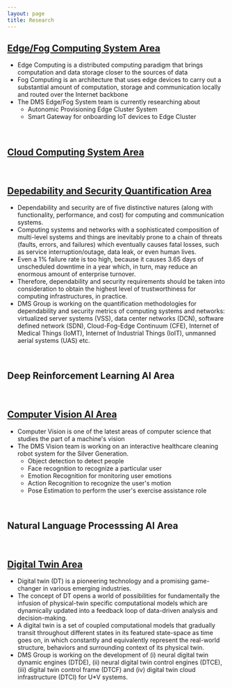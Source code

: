 ```yaml
---
layout: page
title: Research
---
```


## [Edge/Fog Computing System Area](./EdgeFogSystem)
- Edge Computing is a distributed computing paradigm that brings computation and data storage closer to the sources of data
- Fog Computing is an architecture that uses edge devices to carry out a substantial amount of computation, storage and communication locally and routed over the Internet backbone
- The DMS Edge/Fog System team is currently researching about
	- Autonomic Provisioning Edge Cluster System
	- Smart Gateway for onboarding IoT devices to Edge Cluster
<br/>


## [Cloud Computing System Area](./CloudComputingSystemArea.md)
<br/>

## [Depedability and Security Quantification Area](./DependabilitySecurity.md)
- Dependability and security are of five distinctive natures (along with functionality, performance, and cost) for computing and communication systems. 
- Computing systems and networks with a sophisticated composition of multi-level systems and things are inevitably prone to a chain of threats (faults, errors, and failures) which eventually causes fatal losses, such as service interruption/outage, data leak, or even human lives. 
- Even a 1% failure rate is too high, because it causes 3.65 days of unscheduled downtime in a year which, in turn, may reduce an enormous amount of enterprise turnover. 
- Therefore, dependability and security requirements should be taken into consideration to obtain the highest level of trustworthiness for computing infrastructures, in practice.
- DMS Group is working on the quantification methodologies for dependability and security metrics of computing systems and networks: virtualized server systems (VSS), data center networks (DCN), software defined network (SDN), Cloud-Fog-Edge Continuum (CFE), Internet of Medical Things (IoMT), Internet of Industrial Things (IoIT), unmanned aerial systems (UAS) etc.
<br/>

## Deep Reinforcement Learning AI Area
<br/>


## [Computer Vision AI Area](./ComputerVisionAI.md)
- Computer Vision is one of the latest areas of computer science that studies the part of a machine's vision
- The DMS Vision team is working on an interactive healthcare cleaning robot system for the Silver Generation.
	- Object detection to detect people
	- Face recognition to recognize a particular user
	- Emotion Recognition for monitoring user emotions
	- Action Recognition to recognize the user's motion
	- Pose Estimation to perform the user's exercise assistance role

<br/>


## Natural Language Processsing AI Area
<br/>

## [Digital Twin Area](./DigitalTwin.md)

- Digital twin (DT) is a pioneering technology and a promising game-changer in various emerging industries. 
- The concept of DT opens a world of possibilities for fundamentally the infusion of physical-twin specific computational models which are dynamically updated into a feedback loop of data-driven analysis and decision-making. 
- A digital twin is a set of coupled computational models that gradually transit throughout different states in its featured state-space as time goes on, in which constantly and equivalently represent the real-world structure, behaviors and surrounding context of its physical twin.
- DMS Group is working on the development of (i) neural digital twin dynamic engines (DTDE), (ii) neural digital twin control engines (DTCE), (iii) digital twin control frame (DTCF) and (iv) digital twin cloud infrastructure (DTCI) for U*V systems.

<br/>
